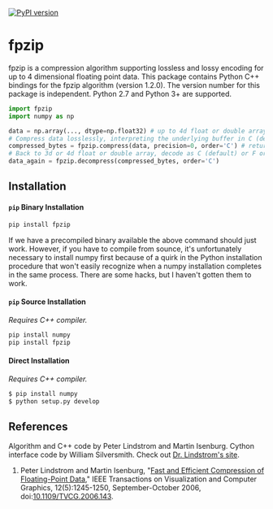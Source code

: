 [![PyPI version](https://badge.fury.io/py/fpzip.svg)](https://badge.fury.io/py/fpzip)

# fpzip

fpzip is a compression algorithm supporting lossless and lossy encoding for up to 4 dimensional floating point data. This package contains Python C++ bindings for the fpzip algorithm (version 1.2.0). The version number for this package is independent. Python 2.7 and Python 3+ are supported.

```python
import fpzip
import numpy as np

data = np.array(..., dtype=np.float32) # up to 4d float or double array
# Compress data losslessly, interpreting the underlying buffer in C (default) or F order.
compressed_bytes = fpzip.compress(data, precision=0, order='C') # returns byte string
# Back to 3d or 4d float or double array, decode as C (default) or F order.
data_again = fpzip.decompress(compressed_bytes, order='C') 
```

## Installation

#### `pip` Binary Installation  

```bash
pip install fpzip
```

If we have a precompiled binary available the above command should just work. However, if you have to compile from sounce, it's unfortunately necessary to install numpy first because of a quirk in the Python installation procedure that won't easily recognize when a numpy installation completes in the same process. There are some hacks, but I haven't gotten them to work.

#### `pip` Source Installation

*Requires C++ compiler.*

```bash
pip install numpy
pip install fpzip
```

#### Direct Installation

*Requires C++ compiler.*  

```bash
$ pip install numpy
$ python setup.py develop
```

## References

Algorithm and C++ code by Peter Lindstrom and Martin Isenburg. Cython interface code by William Silversmith. Check out [Dr. Lindstrom's site](https://computation.llnl.gov/projects/floating-point-compression).

1. Peter Lindstrom and Martin Isenburg, "[Fast and Efficient Compression of Floating-Point Data,](https://www.researchgate.net/publication/6715625_Fast_and_Efficient_Compression_of_Floating-Point_Data)" IEEE Transactions on Visualization and Computer Graphics, 12(5):1245-1250, September-October 2006, doi:[10.1109/TVCG.2006.143](http://dx.doi.org/10.1109/TVCG.2006.143).  
